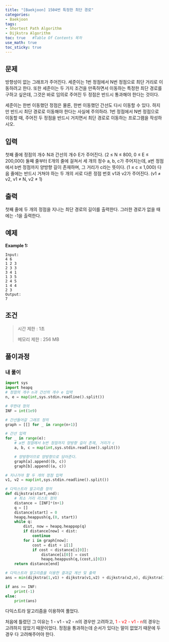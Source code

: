 ```yaml
---
title: "[Baekjoon] 1504번 특정한 최단 경로"
categories: 
- Baekjoon
tags:
- Shortest Path Algorithm
- Dijkstra Algorithm
toc: true   #Table Of Contents 목차 
use_math: true
toc_sticky: true
---
```


## 문제

방향성이 없는 그래프가 주어진다. 세준이는 1번 정점에서 N번 정점으로 최단 거리로 이동하려고 한다. 또한 세준이는 두 가지 조건을 만족하면서 이동하는 특정한 최단 경로를 구하고 싶은데, 그것은 바로 임의로 주어진 두 정점은 반드시 통과해야 한다는 것이다.

세준이는 한번 이동했던 정점은 물론, 한번 이동했던 간선도 다시 이동할 수 있다. 하지만 반드시 최단 경로로 이동해야 한다는 사실에 주의하라. 1번 정점에서 N번 정점으로 이동할 때, 주어진 두 정점을 반드시 거치면서 최단 경로로 이동하는 프로그램을 작성하시오.

## 입력

첫째 줄에 정점의 개수 N과 간선의 개수 E가 주어진다. (2 ≤ N ≤ 800, 0 ≤ E ≤ 200,000) 둘째 줄부터 E개의 줄에 걸쳐서 세 개의 정수 a, b, c가 주어지는데, a번 정점에서 b번 정점까지 양방향 길이 존재하며, 그 거리가 c라는 뜻이다. (1 ≤ c ≤ 1,000) 다음 줄에는 반드시 거쳐야 하는 두 개의 서로 다른 정점 번호 v1과 v2가 주어진다. (v1 ≠ v2, v1 ≠ N, v2 ≠ 1)

## 출력

첫째 줄에 두 개의 정점을 지나는 최단 경로의 길이를 출력한다. 그러한 경로가 없을 때에는 -1을 출력한다.

## 예제

**Example 1:**

```
Input: 
4 6
1 2 3
2 3 3
3 4 1
1 3 5
2 4 5
1 4 4
2 3
Output: 
7
```

## 조건

> 시간 제한 : 1초
>
> 메모리 제한 : 256 MB

## 풀이과정

### 내 풀이

```python
import sys
import heapq
# 정점의 개수 n과 간선의 개수 e 입력
n, e = map(int,sys.stdin.readline().split())

# 무한대 정의
INF = int(1e9)

# 간선들어갈 그래프 정의
graph = [[] for _ in range(n+1)]

# 간선 입력
for _ in range(e):
    # a번 정점에서 b번 정점까지 양방향 길이 존재, 거리가 c
    a, b, c = map(int,sys.stdin.readline().split())

    # 양방향이므로 양방향으로 담아준다.
    graph[a].append((b, c))
    graph[b].append((a, c))

# 지나가야 할 두 개의 정점 입력
v1, v2 = map(int,sys.stdin.readline().split())

# 다익스트라 알고리즘 정의
def dijkstra(start,end):
    # 최소 거리 리스트 정의
    distance = [INF]*(n+1)
    q = []
    distance[start] = 0
    heapq.heappush(q,(0, start))
    while q:
        dist, now = heapq.heappop(q)
        if distance[now] < dist:
            continue
        for i in graph[now]:
            cost = dist + i[1]
            if cost < distance[i[0]]:
                distance[i[0]] = cost
                heapq.heappush(q,(cost,i[0]))
    return distance[end]

# 다익스트라 알고리즘을 이용한 결과값 계산 및 출력
ans = min(dijkstra(1,v1) + dijkstra(v1,v2) + dijkstra(v2,n), dijkstra(1,v2) + dijkstra(v2,v1) + dijkstra(v1,n))

if ans >= INF:
    print(-1)
else: 
    print(ans)
```

다익스트라 알고리즘을 이용하여 풀었다.

처음에 틀렸던 그 이유는 1 - v1 - v2 - n의 경우만 고려하고, <span style="color:red">1 - v2 - v1 - n</span>의 경우는 고려하지 않았기 때문이었다. 정점을 통과하는데 순서가 있다는 말이 없었기 때문에 두 경우 다 고려해주어야 한다.